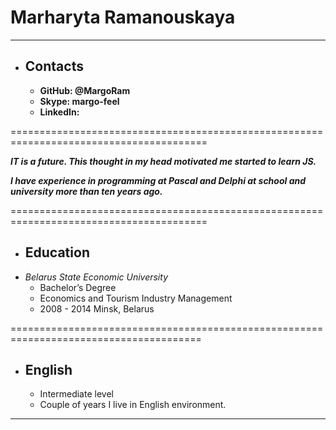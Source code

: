 # Marharyta Ramanouskaya 
******************************

* ## Contacts
    + **GitHub: @MargoRam** 
    + **Skype: margo-feel**
    + **LinkedIn:**
    
 ========================================================================================
 
***IT is a future. This thought in my head motivated me started to learn JS.***

***I have experience in programming at Pascal and Delphi at school and university more than ten years ago.***

========================================================================================

* ## Education
* *Belarus State Economic University*
    + Bachelor’s Degree
    + Economics and Tourism Industry
Management
    + 2008 - 2014
Minsk, Belarus

=======================================================================================

* ## English
    + Intermediate level
    + Couple of years I live in English environment.

**********************************
